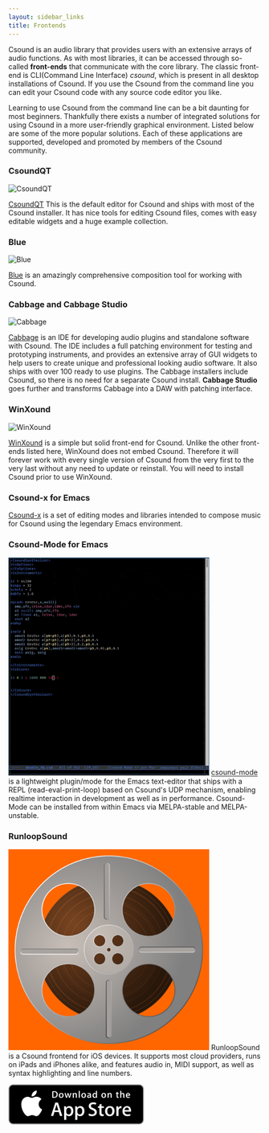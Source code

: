 ```yaml
---
layout: sidebar_links
title: Frontends
---
```



Csound is an audio library that provides users with an extensive arrays of audio
functions. As with most libraries, it can be accessed through so-called
**front-ends** that communicate with the core library. The classic front-end is
CLI(Command Line Interface) *csound*, which is present in all desktop
installations of Csound. If you use the Csound from the command line you can
edit your Csound code with any source code editor you like.

Learning to use Csound from the command line can be a bit daunting for most
beginners. Thankfully there exists a number of integrated solutions for using
Csound in a more user-friendly graphical environment. Listed below are some of
the more popular solutions. Each of these applications are supported, developed
and promoted by members of the Csound community.

### CsoundQT
<img src="http://qutecsound.sourceforge.net/images/CsoundQt090.png"
     alt="CsoundQT" style="width: 400px;"/>

[CsoundQT](http://qutecsound.sourceforge.net/) This is the default editor for
Csound and ships with most of the Csound installer. It has nice tools for
editing Csound files, comes with easy editable widgets and a huge example
collection.

### Blue
<img src="https://cloud.githubusercontent.com/assets/1007225/18928028/0cfe9a34-85c7-11e6-9057-3318bca3ed67.png"
     alt="Blue" style="width: 400px;"/>

[Blue](http://blue.kunstmusik.com) is an amazingly comprehensive composition
tool for working with Csound.

### Cabbage and Cabbage Studio
<img src="http://cabbageaudio.com/images/docs/CabbageStudio.gif"
     alt="Cabbage" style="width: 400px;"/>

[Cabbage](http://www.cabbageaudio.com/) is an IDE for developing audio plugins
and standalone software with Csound. The IDE includes a full patching
environment for testing and prototyping instruments, and provides an extensive
array of GUI widgets to help users to create unique and professional looking
audio software. It also ships with over 100 ready to use plugins. The Cabbage
installers include Csound, so there is no need for a separate Csound install.
**Cabbage Studio** goes further and transforms Cabbage into a DAW with patching
interface.

### WinXound
<img src="http://floss.booktype.pro/csound/winxound/static/WinXound_linux.jpg"
     alt="WinXound" style="width: 400px;"/>

[WinXound](https://mnt.conts.it/winxound) is a simple but solid front-end for
Csound. Unlike the other front-ends listed here, WinXound does not embed Csound.
Therefore it will forever work with every single version of Csound from the very
first to the very last without any need to update or reinstall. You will need
to install Csound prior to use WinXound.

### Csound-x for Emacs
[Csound-x](http://www.zogotounga.net/comp/csoundx.html) is a set of editing
modes and libraries intended to compose music for Csound using the legendary
Emacs environment.

### Csound-Mode for Emacs
<img src="/images/csound-mode.gif" alt="csound-mode"
	style="width: 400px;"/>
[csound-mode](https://github.com/hlolli/csound-mode) is a lightweight plugin/mode
for the Emacs text-editor that ships with a REPL (read-eval-print-loop) based on 
Csound's UDP mechanism, enabling realtime interaction in development as well as in
performance. Csound-Mode can be installed from within Emacs via MELPA-stable and 
MELPA-unstable.


### RunloopSound
<img src="/images/RunloopSound-icon.svg" alt="" style="width: 400px;"/>
RunloopSound is a Csound frontend for iOS devices. It supports most cloud
providers, runs on iPads and iPhones alike, and features audio in, MIDI support,
as well as syntax highlighting and line numbers.

<a href="https://appsto.re/us/9GV8db.i"><img src="/images/App-Store-135x40.svg" alt=""/></a>
